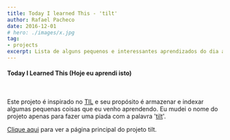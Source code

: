```yaml
---
title: Today I learned This - 'tilt'
author: Rafael Pacheco
date: 2016-12-01
# hero: ./images/x.jpg
tag:
- projects
excerpt: Lista de alguns pequenos e interessantes aprendizados do dia a dia.
---
```


#### Today I Learned This (Hoje eu aprendi isto)  

<br />

Este projeto é inspirado no [TIL](https://github.com/jbranchaud/til) e seu propósito é armazenar e indexar algumas pequenas coisas que eu venho aprendendo.
Eu mudei o nome do projeto apenas para fazer uma piada com a palavra '[tilt](https://pt.wikipedia.org/wiki/Tilt)'.

[Clique aqui](https://github.com/ravpacheco/tilt/) para ver a página principal do projeto tilt.